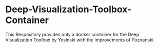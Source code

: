 # Deep-Visualization-Toolbox-Container
This Respository provides only a docker container for the Deep Visualization Toolbox by Yosinski with the improvements of Poznanski.
